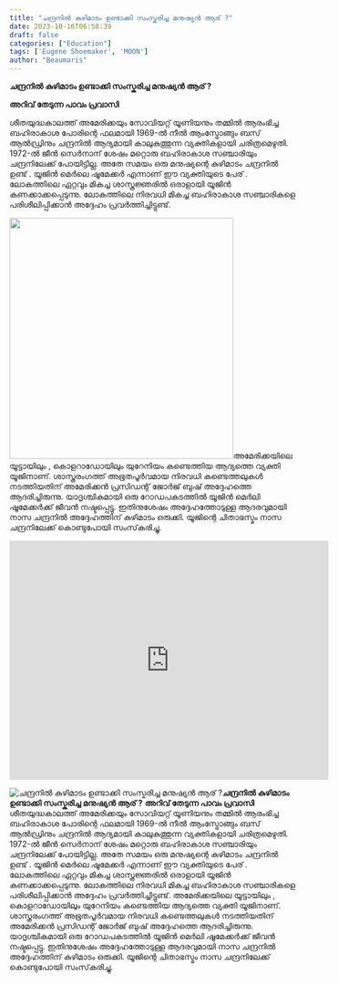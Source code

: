 ```yaml
---
title: "ചന്ദ്രനിൽ കുഴിമാടം ഉണ്ടാക്കി സംസ്കരിച്ച മനുഷ്യൻ ആര് ?"
date: 2023-10-16T06:58:39
draft: false
categories: ["Education"]
tags: ['Eugene Shoemaker', 'MOON']
author: "Beaumaris"
---
```


<strong>ചന്ദ്രനിൽ കുഴിമാടം ഉണ്ടാക്കി സംസ്കരിച്ച മനുഷ്യൻ ആര് ?</strong>

<strong>അറിവ് തേടുന്ന പാവം പ്രവാസി</strong>

ശീതയുദ്ധകാലത്ത് അമേരിക്കയും സോവിയറ്റ് യൂണിയനും തമ്മിൽ ആരംഭിച്ച ബഹിരാകാശ പോരിന്റെ ഫലമായി 1969-ൽ നീൽ ആംസ്ട്രോങ്ങും ബസ് ആൽഡ്രിനും ചന്ദ്രനിൽ ആദ്യമായി കാലുകുത്തുന്ന വ്യക്തികളായി ചരിത്രമെഴുതി. 1972-ൽ ജീൻ സെർനാന് ശേഷം മറ്റൊരു ബഹിരാകാശ സഞ്ചാരിയും ചന്ദ്രനിലേക്ക് പോയിട്ടില്ല. അതേ സമയം ഒരു മനുഷ്യന്റെ കുഴിമാടം ചന്ദ്രനിൽ ഉണ്ട് . യൂജിൻ മെർലെ ഷൂമേക്കർ എന്നാണ് ഈ വ്യക്തിയുടെ പേര് . ലോകത്തിലെ ഏറ്റവും മികച്ച ശാസ്ത്രജ്ഞരിൽ ഒരാളായി യൂജിൻ കണക്കാക്കപ്പെടുന്നു. ലോകത്തിലെ നിരവധി മികച്ച ബഹിരാകാശ സഞ്ചാരികളെ പരിശീലിപ്പിക്കാൻ അദ്ദേഹം പ്രവർത്തിച്ചിട്ടുണ്ട്.

<img class="size-full wp-image-425237 aligncenter" src="https://cdn.boolokam.com/articles/2023/10/w222.jpg" alt="" width="393" height="423" />അമേരിക്കയിലെ യൂട്ടായിലും , കൊളറാഡോയിലും യുറേനിയം കണ്ടെത്തിയ ആദ്യത്തെ വ്യക്തി യൂജിനാണ്. ശാസ്ത്രരംഗത്ത് അഭൂതപൂർവമായ നിരവധി കണ്ടെത്തലുകൾ നടത്തിയതിന് അമേരിക്കൻ പ്രസിഡന്റ് ജോർജ് ബുഷ് അദ്ദേഹത്തെ ആദരിച്ചിരുന്നു. യാദൃശ്ചികമായി ഒരു റോഡപകടത്തിൽ യൂജിൻ മെർലി ഷൂമേക്കർക്ക് ജീവൻ നഷ്ടപ്പെട്ടു. ഇതിനുശേഷം അദ്ദേഹത്തോടുള്ള ആദരവുമായി നാസ ചന്ദ്രനിൽ അദ്ദേഹത്തിന് കുഴിമാടം ഒരുക്കി. യൂജിന്റെ ചിതാഭസ്മം നാസ ചന്ദ്രനിലേക്ക് കൊണ്ടുപോയി സംസ്‌കരിച്ചു.

<iframe style="border: none; overflow: hidden;" src="https://www.facebook.com/plugins/video.php?height=420&amp;href=https%3A%2F%2Fwww.facebook.com%2FRipleysBelieveItorNot%2Fvideos%2F375822136311134%2F&amp;show_text=false&amp;width=560&amp;t=0" width="560" height="420" frameborder="0" scrolling="no" allowfullscreen="allowfullscreen"></iframe>


![ചന്ദ്രനിൽ കുഴിമാടം ഉണ്ടാക്കി സംസ്കരിച്ച മനുഷ്യൻ ആര് ?](https://cdn.boolokam.com/articles/2023/10/w222.jpg)**ചന്ദ്രനിൽ കുഴിമാടം ഉണ്ടാക്കി സംസ്കരിച്ച മനുഷ്യൻ ആര് ?** **അറിവ് തേടുന്ന പാവം പ്രവാസി** ശീതയുദ്ധകാലത്ത് അമേരിക്കയും സോവിയറ്റ് യൂണിയനും തമ്മിൽ ആരംഭിച്ച ബഹിരാകാശ പോരിന്റെ ഫലമായി 1969-ൽ നീൽ ആംസ്ട്രോങ്ങും ബസ് ആൽഡ്രിനും ചന്ദ്രനിൽ ആദ്യമായി കാലുകുത്തുന്ന വ്യക്തികളായി ചരിത്രമെഴുതി. 1972-ൽ ജീൻ സെർനാന് ശേഷം മറ്റൊരു ബഹിരാകാശ സഞ്ചാരിയും ചന്ദ്രനിലേക്ക് പോയിട്ടില്ല. അതേ സമയം ഒരു മനുഷ്യന്റെ കുഴിമാടം ചന്ദ്രനിൽ ഉണ്ട് . യൂജിൻ മെർലെ ഷൂമേക്കർ എന്നാണ് ഈ വ്യക്തിയുടെ പേര് . ലോകത്തിലെ ഏറ്റവും മികച്ച ശാസ്ത്രജ്ഞരിൽ ഒരാളായി യൂജിൻ കണക്കാക്കപ്പെടുന്നു. ലോകത്തിലെ നിരവധി മികച്ച ബഹിരാകാശ സഞ്ചാരികളെ പരിശീലിപ്പിക്കാൻ അദ്ദേഹം പ്രവർത്തിച്ചിട്ടുണ്ട്. അമേരിക്കയിലെ യൂട്ടായിലും , കൊളറാഡോയിലും യുറേനിയം കണ്ടെത്തിയ ആദ്യത്തെ വ്യക്തി യൂജിനാണ്. ശാസ്ത്രരംഗത്ത് അഭൂതപൂർവമായ നിരവധി കണ്ടെത്തലുകൾ നടത്തിയതിന് അമേരിക്കൻ പ്രസിഡന്റ് ജോർജ് ബുഷ് അദ്ദേഹത്തെ ആദരിച്ചിരുന്നു. യാദൃശ്ചികമായി ഒരു റോഡപകടത്തിൽ യൂജിൻ മെർലി ഷൂമേക്കർക്ക് ജീവൻ നഷ്ടപ്പെട്ടു. ഇതിനുശേഷം അദ്ദേഹത്തോടുള്ള ആദരവുമായി നാസ ചന്ദ്രനിൽ അദ്ദേഹത്തിന് കുഴിമാടം ഒരുക്കി. യൂജിന്റെ ചിതാഭസ്മം നാസ ചന്ദ്രനിലേക്ക് കൊണ്ടുപോയി സംസ്‌കരിച്ചു. 
